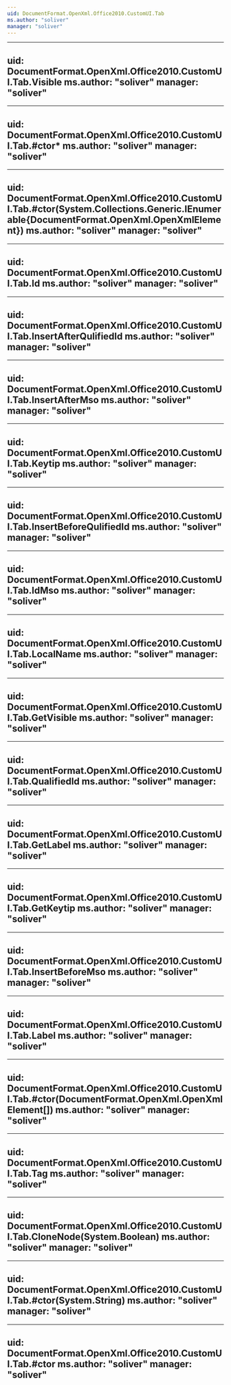 ```yaml
---
uid: DocumentFormat.OpenXml.Office2010.CustomUI.Tab
ms.author: "soliver"
manager: "soliver"
---
```


---
uid: DocumentFormat.OpenXml.Office2010.CustomUI.Tab.Visible
ms.author: "soliver"
manager: "soliver"
---

---
uid: DocumentFormat.OpenXml.Office2010.CustomUI.Tab.#ctor*
ms.author: "soliver"
manager: "soliver"
---

---
uid: DocumentFormat.OpenXml.Office2010.CustomUI.Tab.#ctor(System.Collections.Generic.IEnumerable{DocumentFormat.OpenXml.OpenXmlElement})
ms.author: "soliver"
manager: "soliver"
---

---
uid: DocumentFormat.OpenXml.Office2010.CustomUI.Tab.Id
ms.author: "soliver"
manager: "soliver"
---

---
uid: DocumentFormat.OpenXml.Office2010.CustomUI.Tab.InsertAfterQulifiedId
ms.author: "soliver"
manager: "soliver"
---

---
uid: DocumentFormat.OpenXml.Office2010.CustomUI.Tab.InsertAfterMso
ms.author: "soliver"
manager: "soliver"
---

---
uid: DocumentFormat.OpenXml.Office2010.CustomUI.Tab.Keytip
ms.author: "soliver"
manager: "soliver"
---

---
uid: DocumentFormat.OpenXml.Office2010.CustomUI.Tab.InsertBeforeQulifiedId
ms.author: "soliver"
manager: "soliver"
---

---
uid: DocumentFormat.OpenXml.Office2010.CustomUI.Tab.IdMso
ms.author: "soliver"
manager: "soliver"
---

---
uid: DocumentFormat.OpenXml.Office2010.CustomUI.Tab.LocalName
ms.author: "soliver"
manager: "soliver"
---

---
uid: DocumentFormat.OpenXml.Office2010.CustomUI.Tab.GetVisible
ms.author: "soliver"
manager: "soliver"
---

---
uid: DocumentFormat.OpenXml.Office2010.CustomUI.Tab.QualifiedId
ms.author: "soliver"
manager: "soliver"
---

---
uid: DocumentFormat.OpenXml.Office2010.CustomUI.Tab.GetLabel
ms.author: "soliver"
manager: "soliver"
---

---
uid: DocumentFormat.OpenXml.Office2010.CustomUI.Tab.GetKeytip
ms.author: "soliver"
manager: "soliver"
---

---
uid: DocumentFormat.OpenXml.Office2010.CustomUI.Tab.InsertBeforeMso
ms.author: "soliver"
manager: "soliver"
---

---
uid: DocumentFormat.OpenXml.Office2010.CustomUI.Tab.Label
ms.author: "soliver"
manager: "soliver"
---

---
uid: DocumentFormat.OpenXml.Office2010.CustomUI.Tab.#ctor(DocumentFormat.OpenXml.OpenXmlElement[])
ms.author: "soliver"
manager: "soliver"
---

---
uid: DocumentFormat.OpenXml.Office2010.CustomUI.Tab.Tag
ms.author: "soliver"
manager: "soliver"
---

---
uid: DocumentFormat.OpenXml.Office2010.CustomUI.Tab.CloneNode(System.Boolean)
ms.author: "soliver"
manager: "soliver"
---

---
uid: DocumentFormat.OpenXml.Office2010.CustomUI.Tab.#ctor(System.String)
ms.author: "soliver"
manager: "soliver"
---

---
uid: DocumentFormat.OpenXml.Office2010.CustomUI.Tab.#ctor
ms.author: "soliver"
manager: "soliver"
---
